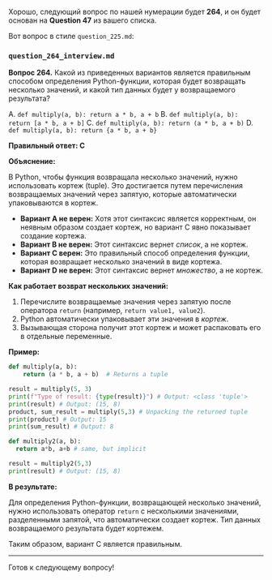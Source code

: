 Хорошо, следующий вопрос по нашей нумерации будет **264**, и он будет основан на **Question 47** из вашего списка.

Вот вопрос в стиле `question_225.md`:

### `question_264_interview.md`

**Вопрос 264.** Какой из приведенных вариантов является правильным способом определения Python-функции, которая будет возвращать несколько значений, и какой тип данных будет у возвращаемого результата?

A. `def multiply(a, b): return a * b, a + b`
B. `def multiply(a, b): return [a * b, a + b]`
C. `def multiply(a, b): return (a * b, a + b)`
D. `def multiply(a, b): return {a * b, a + b}`

**Правильный ответ: C**

**Объяснение:**

В Python, чтобы функция возвращала несколько значений, нужно использовать кортеж (tuple). Это достигается путем перечисления возвращаемых значений через запятую, которые автоматически упаковываются в кортеж.

*   **Вариант A не верен:** Хотя этот синтаксис является корректным, он неявным образом создает кортеж, но вариант C явно показывает создание кортежа.
*   **Вариант B не верен:**  Этот синтаксис вернет *список*, а не кортеж.
*   **Вариант C верен:**  Это правильный способ определения функции, которая возвращает несколько значений в виде кортежа.
*   **Вариант D не верен:**  Этот синтаксис вернет *множество*, а не кортеж.

**Как работает возврат нескольких значений:**

1.  Перечислите возвращаемые значения через запятую после оператора `return` (например, `return value1, value2`).
2.  Python автоматически упаковывает эти значения в *кортеж*.
3.  Вызывающая сторона получит этот кортеж и может распаковать его в отдельные переменные.

**Пример:**

```python
def multiply(a, b):
    return (a * b, a + b)  # Returns a tuple

result = multiply(5, 3)
print(f"Type of result: {type(result)}") # Output: <class 'tuple'>
print(result) # Output: (15, 8)
product, sum_result = multiply(5,3) # Unpacking the returned tuple
print(product) # Output: 15
print(sum_result) # Output: 8

def multiply2(a, b):
  return a*b, a+b # same, but implicit

result = multiply2(5,3)
print(result) # Output: (15, 8)

```

**В результате:**

Для определения Python-функции, возвращающей несколько значений, нужно использовать оператор `return` с несколькими значениями, разделенными запятой, что автоматически создает кортеж. Тип данных возвращаемого результата будет кортежем.

Таким образом, вариант C является правильным.

---

Готов к следующему вопросу!
